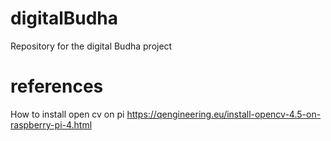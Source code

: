 # digitalBudha
Repository for the digital Budha project

# references
How to install open cv on pi
https://qengineering.eu/install-opencv-4.5-on-raspberry-pi-4.html
